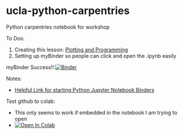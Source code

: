 # ucla-python-carpentries
Python carpentries notebook for workshop

To Dos:
1. Creating this lesson: [Plotting and Programming](http://swcarpentry.github.io/python-novice-gapminder/) 
2. Setting up myBinder so people can click and open the .ipynb easily


myBinder Success!!:[![Binder](https://mybinder.org/badge_logo.svg)](https://mybinder.org/v2/gh/ucla-data-archive/ucla-python-carpentries/HEAD)

Notes:
  - [Helpful Link for starting Python Jupyter Notebook Binders](https://github.com/alan-turing-institute/the-turing-way/blob/master/workshops/boost-research-reproducibility-binder/workshop-presentations/zero-to-binder-python.md)


Test github to colab:
 - This only seems to work if embedded in the notebook I am trying to open
 - [![Open In Colab](https://colab.research.google.com/assets/colab-badge.svg)](https://colab.research.google.com/github/googlecolab/colabtools/blob/master/notebooks/ucla-python-carpentries-notebook.ipynb)
